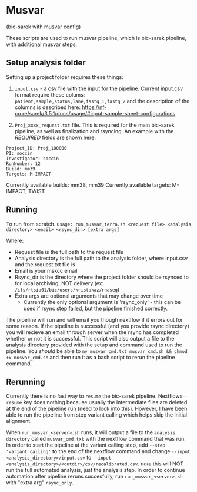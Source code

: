 # Musvar 
(bic-sarek with musvar config)

These scripts are used to run musvar pipeline, which is bic-sarek pipeline, with additional musvar steps.

## Setup analysis folder
Setting up a project folder requires these things:
1. `input.csv` - a csv file with the input for the pipeline. Current input.csv format require these colums: `patient,sample,status,lane,fastq_1,fastq_2` and the description of the columns is described here: https://nf-co.re/sarek/3.5.1/docs/usage/#input-sample-sheet-configurations 

2. `Proj_xxxx_request.txt` file. This is required for the main bic-sarek pipeline, as well as finalization and rsyncing. An example with the *REQUIRED* fields are shown here:
``` 
Project_ID: Proj_100000
PI: soccin
Investigator: soccin
RunNumber: 12
Build: mm39
Targets: M-IMPACT
```
Currently available builds: mm38, mm39
Currently available targets: M-IMPACT, TWIST

## Running

To run from scratch. 
`Usage: run_musvar_terra.sh <request file> <analysis directory> <email> <rsync_dir> [extra args]`

Where:
- Request file is the full path to the request file
- Analysis directory is the full path to the analysis folder, where input.csv and the request.txt file is
- Email is your mskcc email
- Rsync_dir is the directory where the project folder should be rsynced to for local archiving, NOT delivery (ex: `/ifs/rtsia01/bic/users/kristakaz/rnaseq`)
- Extra args are optional arguments that may change over time
    - Currently the only optional argument is 'rsync_only' - this can be used if rsync step failed, but the pipeline finished correctly.

The pipeline will run and will email you though nextflow if it errors out for some reason. If the pipeline is successful (and you provide rsync directory) you will recieve an email through server when the rsync has completed whether or not it is successful. This script will also output a file to the analysis directory provided with the setup and command used to run the pipeline. You *should* be able to `mv musvar_cmd.txt musvar_cmd.sh && chmod +x musvar_cmd.sh` and then run it as a bash script to rerun the pipeline command. 

## Rerunning

Currently there is no fast way to `resume` the bic-sarek pipeline. Nextflows `-resume` key does nothing because usually the intermediate files are deleted at the end of the pipeline run (need to look into this). However, I have been able to run the pipeline from step variant calling which helps skip the initial alignment. 

When `run_musvar_<server>.sh` runs, it will output a file to the `analysis directory` called `musvar_cmd.txt` with the nextflow command that was run. In order to start the pipeline at the variant calling step, add `--step 'variant_calling'` to the end of the nextflow command and change `--input <analysis_directory>/input.csv` to `--input <analysis_directory>/<outdir>/csv/recalibrated.csv`. *note* this will NOT run the full automated analysis, just the analysis step. In order to continue automation after pipeline reruns succesfully, run `run_musvar_<server>.sh` with "extra arg" `rsync_only`. 